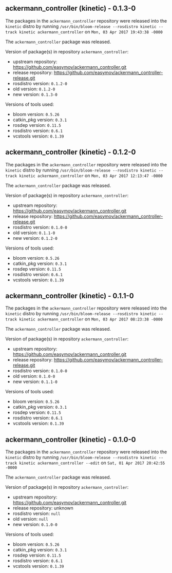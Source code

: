 ## ackermann_controller (kinetic) - 0.1.3-0

The packages in the `ackermann_controller` repository were released into the `kinetic` distro by running `/usr/bin/bloom-release --rosdistro kinetic --track kinetic ackermann_controller` on `Mon, 03 Apr 2017 19:43:38 -0000`

The `ackermann_controller` package was released.

Version of package(s) in repository `ackermann_controller`:

- upstream repository: https://github.com/easymov/ackermann_controller.git
- release repository: https://github.com/easymov/ackermann_controller-release.git
- rosdistro version: `0.1.2-0`
- old version: `0.1.2-0`
- new version: `0.1.3-0`

Versions of tools used:

- bloom version: `0.5.26`
- catkin_pkg version: `0.3.1`
- rosdep version: `0.11.5`
- rosdistro version: `0.6.1`
- vcstools version: `0.1.39`


## ackermann_controller (kinetic) - 0.1.2-0

The packages in the `ackermann_controller` repository were released into the `kinetic` distro by running `/usr/bin/bloom-release --rosdistro kinetic --track kinetic ackermann_controller` on `Mon, 03 Apr 2017 12:13:47 -0000`

The `ackermann_controller` package was released.

Version of package(s) in repository `ackermann_controller`:

- upstream repository: https://github.com/easymov/ackermann_controller.git
- release repository: https://github.com/easymov/ackermann_controller-release.git
- rosdistro version: `0.1.0-0`
- old version: `0.1.1-0`
- new version: `0.1.2-0`

Versions of tools used:

- bloom version: `0.5.26`
- catkin_pkg version: `0.3.1`
- rosdep version: `0.11.5`
- rosdistro version: `0.6.1`
- vcstools version: `0.1.39`


## ackermann_controller (kinetic) - 0.1.1-0

The packages in the `ackermann_controller` repository were released into the `kinetic` distro by running `/usr/bin/bloom-release --rosdistro kinetic --track kinetic ackermann_controller` on `Mon, 03 Apr 2017 08:23:38 -0000`

The `ackermann_controller` package was released.

Version of package(s) in repository `ackermann_controller`:

- upstream repository: https://github.com/easymov/ackermann_controller.git
- release repository: https://github.com/easymov/ackermann_controller-release.git
- rosdistro version: `0.1.0-0`
- old version: `0.1.0-0`
- new version: `0.1.1-0`

Versions of tools used:

- bloom version: `0.5.26`
- catkin_pkg version: `0.3.1`
- rosdep version: `0.11.5`
- rosdistro version: `0.6.1`
- vcstools version: `0.1.39`


## ackermann_controller (kinetic) - 0.1.0-0

The packages in the `ackermann_controller` repository were released into the `kinetic` distro by running `/usr/bin/bloom-release --rosdistro kinetic --track kinetic ackermann_controller --edit` on `Sat, 01 Apr 2017 20:42:55 -0000`

The `ackermann_controller` package was released.

Version of package(s) in repository `ackermann_controller`:

- upstream repository: https://github.com/easymov/ackermann_controller.git
- release repository: unknown
- rosdistro version: `null`
- old version: `null`
- new version: `0.1.0-0`

Versions of tools used:

- bloom version: `0.5.26`
- catkin_pkg version: `0.3.1`
- rosdep version: `0.11.5`
- rosdistro version: `0.6.1`
- vcstools version: `0.1.39`


